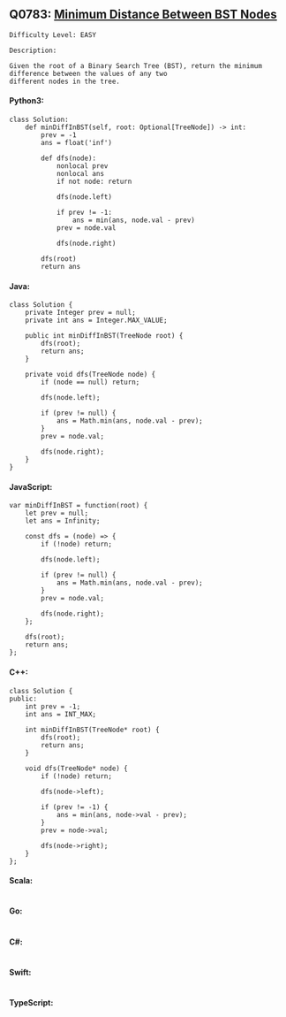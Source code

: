 ## Q0783: [Minimum Distance Between BST Nodes](https://leetcode.com/problems/minimum-distance-between-bst-nodes/)

```
Difficulty Level: EASY
```

```
Description:

Given the root of a Binary Search Tree (BST), return the minimum difference between the values of any two
different nodes in the tree.
```

#### Python3:

```
class Solution:
    def minDiffInBST(self, root: Optional[TreeNode]) -> int:
        prev = -1
        ans = float('inf')

        def dfs(node):
            nonlocal prev
            nonlocal ans
            if not node: return
            
            dfs(node.left)

            if prev != -1:
                ans = min(ans, node.val - prev)
            prev = node.val
            
            dfs(node.right)

        dfs(root)
        return ans
```

#### Java:

```
class Solution {
    private Integer prev = null;
    private int ans = Integer.MAX_VALUE;

    public int minDiffInBST(TreeNode root) {
        dfs(root);
        return ans;
    }

    private void dfs(TreeNode node) {
        if (node == null) return;
            
        dfs(node.left);

        if (prev != null) {
            ans = Math.min(ans, node.val - prev);
        }
        prev = node.val;
        
        dfs(node.right);
    }
}
```

#### JavaScript:

```
var minDiffInBST = function(root) {
    let prev = null;
    let ans = Infinity;

    const dfs = (node) => {
        if (!node) return;
        
        dfs(node.left);
        
        if (prev != null) {
            ans = Math.min(ans, node.val - prev);
        }
        prev = node.val;  
        
        dfs(node.right);
    };

    dfs(root);
    return ans;
};
```

#### C++:

```
class Solution {
public:
    int prev = -1;
    int ans = INT_MAX;

    int minDiffInBST(TreeNode* root) {
        dfs(root);
        return ans;
    }

    void dfs(TreeNode* node) {
        if (!node) return;
            
        dfs(node->left);

        if (prev != -1) {
            ans = min(ans, node->val - prev);
        }
        prev = node->val;
        
        dfs(node->right);
    }
};
```

#### Scala:

```

```

#### Go:

```

```

#### C#:

```

```

#### Swift:

```

```

#### TypeScript:

```

```